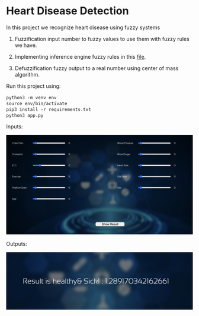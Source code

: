 # Heart Disease Detection

In this project we recognize heart disease using fuzzy systems

1. Fuzzification input number to fuzzy values to use them with fuzzy rules we have.

2. Implementing inference engine fuzzy rules in this [file]().

3. Defuzzification fuzzy output to a real number using center of mass algorithm.

Run this project using:

```
python3 -m venv env
source env/bin/activate
pip3 install -r requirements.txt
python3 app.py
```

Inputs:

![Inputs](inputs.png)

Outputs:

![Outputs](outputs.png)
